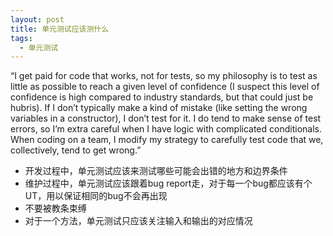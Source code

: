 ```yaml
---
layout: post
title: 单元测试应该测什么
tags:
  - 单元测试
---
```


“I get paid for code that works, not for tests, so my philosophy is to test as little as possible to reach a given level of confidence (I suspect this level of confidence is high compared to industry standards, but that could just be hubris). If I don’t typically make a kind of mistake (like setting the wrong variables in a constructor), I don’t test for it. I do tend to make sense of test errors, so I’m extra careful when I have logic with complicated conditionals. When coding on a team, I modify my strategy to carefully test code that we, collectively, tend to get wrong.”


* 开发过程中，单元测试应该来测试哪些可能会出错的地方和边界条件
* 维护过程中，单元测试应该跟着bug report走，对于每一个bug都应该有个UT，用以保证相同的bug不会再出现
* 不要被教条束缚
* 对于一个方法，单元测试只应该关注输入和输出的对应情况


